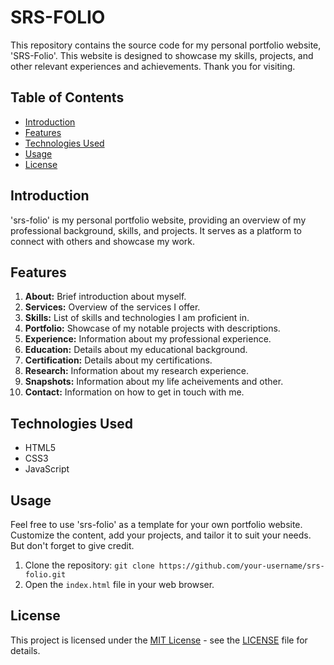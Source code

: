 # SRS-FOLIO

This repository contains the source code for my personal portfolio website, 'SRS-Folio'. This website is designed to showcase my skills, projects, and other relevant experiences and achievements. Thank you for visiting.

## Table of Contents

- [Introduction](#introduction)
- [Features](#features)
- [Technologies Used](#technologies-used)
- [Usage](#usage)
- [License](#license)

## Introduction

'srs-folio' is my personal portfolio website, providing an overview of my professional background, skills, and projects. It serves as a platform to connect with others and showcase my work.

## Features

1. **About:** Brief introduction about myself.
2. **Services:** Overview of the services I offer.
3. **Skills:** List of skills and technologies I am proficient in.
4. **Portfolio:** Showcase of my notable projects with descriptions.
5. **Experience:** Information about my professional experience.
6. **Education:** Details about my educational background.
7. **Certification:** Details about my certifications.
8. **Research:** Information about my research experience.
9. **Snapshots:** Information about my life acheivements and other.
10. **Contact:** Information on how to get in touch with me.

## Technologies Used

- HTML5
- CSS3
- JavaScript

## Usage

Feel free to use 'srs-folio' as a template for your own portfolio website. Customize the content, add your projects, and tailor it to suit your needs. But don't forget to give credit.
1. Clone the repository: `git clone https://github.com/your-username/srs-folio.git`
2. Open the `index.html` file in your web browser.

## License

This project is licensed under the [MIT License](LICENSE) - see the [LICENSE](LICENSE) file for details.





